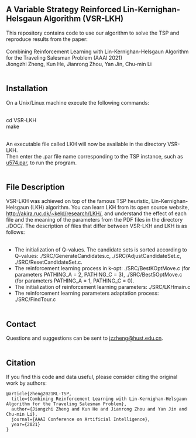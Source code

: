 A Variable Strategy Reinforced Lin-Kernighan-Helsgaun Algorithm (VSR-LKH) 
----
This repository contains code to use our algorithm to solve the TSP and reproduce results from the paper: <br> <br>
Combining Reinforcement Learning with Lin-Kernighan-Helsgaun Algorithm for the Traveling Salesman Problem (AAAI 2021) <br>
Jiongzhi Zheng, Kun He, Jianrong Zhou, Yan Jin, Chu-min Li <br> <br>

Installation
----
On a Unix/Linux machine execute the following commands: <br> <br>

cd VSR-LKH <br>
make <br> <br>

An executable file called LKH will now be available in the directory VSR-LKH. <br>
Then enter the .par file name corresponding to the TSP instance, such as [u574.par](./u574.par), to run the program. <br> <br>

File Description
----
VSR-LKH was achieved on top of the famous TSP heuristic, Lin-Kernighan-Helsgaun (LKH) algorithm. You can learn LKH from its open source website, http://akira.ruc.dk/~keld/research/LKH/, and understand the effect of each file and the meaning of the parameters from the PDF files in the directory ./DOC/. The description of files that differ between VSR-LKH and LKH is as follows: <br> <br>

* The initialization of Q-values. The candidate sets is sorted according to Q-values: ./SRC/GenerateCandidates.c, ./SRC/AdjustCandidateSet.c, ./SRC/ResetCandidateSet.c. <br>
* The reinforcement learning process in k-opt: ./SRC/BestKOptMove.c (for parameters PATHING_A = 2, PATHING_C = 3), ./SRC/Best5OptMove.c (for parameters PATHING_A = 1, PATHING_C = 0). <br>
* The initialization of reinforcement learning parameters: ./SRC/LKHmain.c <br>
* The reinforcement learning parameters adaptation process: ./SRC/FindTour.c <br> <br>

Contact
----
Questions and suggestions can be sent to jzzheng@hust.edu.cn. <br> <br>

Citation
----
If you find this code and data useful, please consider citing the original work by authors: <br>
```
@article{zheng2021RL-TSP,
  title={Combining Reinforcement Learning with Lin-Kernighan-Helsgaun Algorithm for the Traveling Salesman Problem},
  author={Jiongzhi Zheng and Kun He and Jianrong Zhou and Yan Jin and Chu-min Li},
  journal={AAAI Conference on Artificial Intelligence},
  year={2021}
}
```
